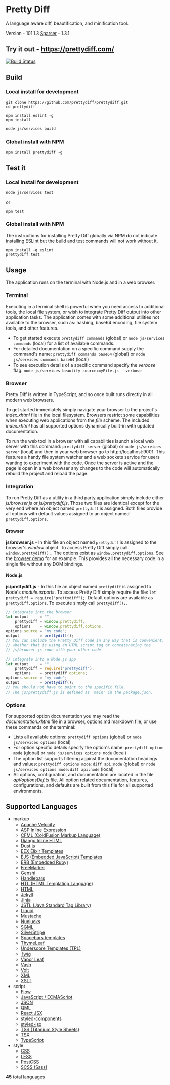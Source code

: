 # Pretty Diff
A language aware diff, beautification, and minification tool.

Version - 101.1.3
[Sparser](https://sparser.io) - 1.3.1

## Try it out - https://prettydiff.com/

[![Build Status](https://semaphoreci.com/api/v1/prettydiff/prettydiff/branches/master/badge.svg)](https://semaphoreci.com/prettydiff/prettydiff)

## Build
### Local install for development
```
git clone https://github.com/prettydiff/prettydiff.git
cd prettydiff

npm install eslint -g
npm install

node js/services build
```

### Global install with NPM
```
npm install prettydiff -g
```

## Test it
### Local install for development
```
node js/services test
```
or
```
npm test
```

### Global install with NPM
The instructions for installing Pretty Diff globally via NPM do not indicate installing ESLint but the build and test commands will not work without it.

```
npm install -g eslint
prettydiff test
```

## Usage
The application runs on the terminal with Node.js and in a web browser.

### Terminal
Executing in a terminal shell is powerful when you need access to additional tools, the local file system, or wish to integrate Pretty Diff output into other application tasks.  The application comes with some additional utilities not available to the browser, such as: hashing, base64 encoding, file system tools, and other features.

* To get started execute `prettydiff commands` (global)  or `node js/services commands` (local) for a list of available commands.
* For detailed documentation on a specific command supply the command's name: `prettydiff commands base64` (global) or `node js/services commands base64` (local)
* To see execution details of a specific command specify the *verbose* flag: `node js/services beautify source:myFile.js --verbose`

### Browser
Pretty Diff is written in TypeScript, and so once built runs directly in all modern web browsers.

To get started immediately simply navigate your browser to the project's *index.xhtml* file in the local filesystem.  Browsers restrict some capabilities when executing web applications from the *file* scheme.  The included *index.xhtml* has all supported options dynamically built-in with updated documentation.

To run the web tool in a browser with all capabilities launch a local web server with this command: `prettydiff server` (global) or `node js/services server` (local) and then in your web browser go to http://localhost:9001.  This features a handy file system watcher and a web sockets service for users wanting to experiment with the code.  Once the server is active and the page is open in a web browser any changes to the code will automatically rebuild the project and reload the page.

### Integration
To run Pretty Diff as a utility in a third party application simply include either *js/browser.js* or *js/prettydiff.js*.  Those two files are identical except for the very end where an object named `prettydiff` is assigned.  Both files provide all options with default values assigned to an object named `prettydiff.options`.

#### Browser
**js/browser.js** - In this file an object named `prettydiff` is assigned to the browser's *window* object.  To access Pretty Diff simply call `window.prettydiff();`.  The options exist as `window.prettydiff.options`.  See the [browser demo](test/browser.html) for an example.  This provides all the necessary code in a single file without any DOM bindings.

#### Node.js
**js/prettydiff.js** - In this file an object named `prettydiff` is assigned to Node's *module.exports*.  To access Pretty Diff simply require the file: `let prettydiff = require("prettydiff");`.  Default options are available as `prettydiff.options`.  To execute simply call `prettydiff();`.

```javascript
// integrate into the browser
let output     = "",
    prettydiff = window.prettydiff,
    options    = window.prettydiff.options;
options.source = "my code";
output         = prettydiff();
// You can include the Pretty Diff code in any way that is convenient,
// whether that is using an HTML script tag or concatenating the
// js/browser.js code with your other code.

// integrate into a Node.js app
let output     = "",
    prettydiff = require("prettydiff"),
    options    = prettydiff.options;
options.source = "my code";
output         = prettydiff();
// You should not have to point to the specific file.
// The js/prettydiff.js is defined as 'main' in the package.json.
```

### Options
For supported option documentation you may read the *documentation.xhtml* file in a browser, [options.md](options.md) markdown file, or use these commands on the terminal:

* Lists all available options: `prettydiff options` (global) or `node js/services options` (local)
* For option specific details specify the option's name: `prettydiff option mode` (global) or `node js/services options mode` (local)
* The option list supports filtering against the documentation headings and values: `prettydiff options mode:diff api:node` (global) or `node js/services options mode:diff api:node` (local)
* All options, configuration, and documentation are located in the file *api/optionsDef.ts* file.  All option related documentation, features, configurations, and defaults are built from this file for all supported environments.

## Supported Languages
- markup
   * [Apache Velocity](https://velocity.apache.org/)
   * [ASP Inline Expression](https://support.microsoft.com/en-us/help/976112/introduction-to-asp-net-inline-expressions-in-the-net-framework)
   * [CFML (ColdFusion Markup Language)](https://www.adobe.com/products/coldfusion-family.html)
   * [Django Inline HTML](https://docs.djangoproject.com/en/2.1/topics/forms/)
   * [Dust.js](https://www.dustjs.com/)
   * [EEX Elixir Templates](https://hexdocs.pm/eex/EEx.html)
   * [EJS (Embedded JavaScript) Templates](https://www.ejs.co/)
   * [ERB (Embedded Ruby)](https://ruby-doc.org/stdlib-1.9.3/libdoc/erb/rdoc/ERB.html)
   * [FreeMarker](https://freemarker.apache.org/)
   * [Genshi](https://genshi.edgewall.org/)
   * [Handlebars](https://handlebarsjs.com/)
   * [HTL (HTML Templating Language)](https://helpx.adobe.com/experience-manager/htl/using/getting-started.html)
   * [HTML](https://www.w3.org/TR/html52/)
   * [Jekyll](https://jekyllrb.com/docs/liquid/)
   * [Jinja](http://jinja.pocoo.org/)
   * [JSTL (Java Standard Tag Library)](https://github.com/eclipse-ee4j/jstl-api)
   * [Liquid](https://shopify.github.io/liquid/)
   * [Mustache](https://mustache.github.io/)
   * [Nunjucks](https://mozilla.github.io/nunjucks/)
   * [SGML](https://www.iso.org/standard/16387.html)
   * [SilverStripe](https://docs.silverstripe.org/en/4/developer_guides/templates/syntax/)
   * [Spacebars templates](http://blazejs.org/guide/spacebars.html)
   * [ThymeLeaf](https://www.thymeleaf.org/doc/tutorials/3.0/usingthymeleaf.html)
   * [Underscore Templates (TPL)](https://underscorejs.org/#template)
   * [Twig](https://twig.symfony.com/)
   * [Vapor Leaf](https://docs.vapor.codes/3.0/leaf/overview/)
   * [Vash](https://github.com/kirbysayshi/vash)
   * [Volt](https://phalcon-php-framework-documentation.readthedocs.io/en/latest/reference/volt.html)
   * [XML](https://www.w3.org/TR/REC-xml/)
   * [XSLT](https://www.w3.org/standards/xml/transformation)
- script
   * [Flow](https://flow.org/)
   * [JavaScript / ECMAScript](https://www.ecma-international.org/publications/files/ECMA-ST/Ecma-262.pdf)
   * [JSON](https://json.org/)
   * [QML](https://doc.qt.io/qt-5/qmlfirststeps.html)
   * [React JSX](https://reactjs.org/docs/introducing-jsx.html)
   * [styled-components](https://www.styled-components.com/)
   * [styled-jsx](https://github.com/zeit/styled-jsx#readme)
   * [TSS (Titanium Style Sheets)](https://docs.appcelerator.com/platform/latest/#!/api/Titanium.UI.TextField)
   * [TSX](https://www.typescriptlang.org/docs/handbook/jsx.html)
   * [TypeScript](https://www.typescriptlang.org/)
- style
   * [CSS](https://www.w3.org/Style/CSS/#news)
   * [LESS](http://lesscss.org/)
   * [PostCSS](https://postcss.org/)
   * [SCSS (Sass)](https://sass-lang.com/)

**45** total languages
